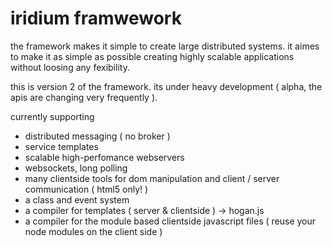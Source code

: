 # iridium framwework 

the framework makes it simple to create large distributed systems. it aimes to make it as simple
as possible creating highly scalable applications without loosing any fexibility.

this is version 2 of the framework. its under heavy development ( alpha, the apis are changing very frequently ).

currently supporting

* distributed messaging ( no broker )
* service templates
* scalable high-perfomance webservers
* websockets, long polling
* many clientside tools for dom manipulation and client / server communication ( html5 only! )
* a class and event system
* a compiler for templates ( server & clientside ) -> hogan.js
* a compiler for the module based clientside javascript files ( reuse your node modules on the client side )